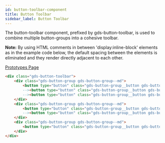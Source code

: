 ```yaml
---
id: button-toolbar-component
title: Button Toolbar
sidebar_label: Button Toolbar
---
```


The button-toolbar component, prefixed by gds-button-toolbar, is used to combine multiple button-groups into a cohesive toolbar.

__Note:__ By using HTML comments in between 'display:inline-block' elements as in the example code below, the default spacing between the elements is eliminated and they render directly adjacent to each other.

<p style="margin-bottom: 0.8em">
    <a href="https://ds.gumgum.com/stable/index.html#gds-button-toolbar" target="_blank">Prototypes Page</a>
</p>

```html
<div class="gds-button-toolbar">
    <div class="gds-button-group gds-button-group--md">
        <button type="button" class="gds-button-group__button gds-button--default">Default</button><!--
        --><button type="button" class="gds-button-group__button gds-button--primary">Primary</button><!--
        --><button type="button" class="gds-button-group__button gds-button--success">Success</button>
    </div>
    <div class="gds-button-group gds-button-group--md">
        <button type="button" class="gds-button-group__button gds-button--info">Info</button><!--
        --><button type="button" class="gds-button-group__button gds-button--warning">Warning</button>
    </div>
    <div class="gds-button-group gds-button-group--md">
        <button type="button" class="gds-button-group__button gds-button--danger">Danger</button>
    </div>
</div>
```
